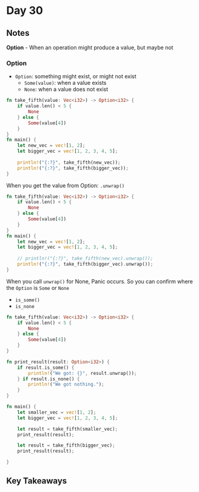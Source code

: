 # Day 30

## Notes

**Option** - When an operation might produce a value, but maybe not

### Option

- `Option`: something might exist, or might not exist
  - `Some(value)`: when a value exists
  - `None`: when a value does not exist

```rust
fn take_fifth(value: Vec<i32>) -> Option<i32> {
    if value.len() < 5 {
        None
    } else {
        Some(value[4])
    }
}
fn main() {
    let new_vec = vec![1, 2];
    let bigger_vec = vec![1, 2, 3, 4, 5];
    
    println!("{:?}", take_fifth(new_vec));
    println!("{:?}", take_fifth(bigger_vec));
}
```

When you get the value from Option: `.unwrap()`

```rust
fn take_fifth(value: Vec<i32>) -> Option<i32> {
    if value.len() < 5 {
        None
    } else {
        Some(value[4])
    }
}
fn main() {
    let new_vec = vec![1, 2];
    let bigger_vec = vec![1, 2, 3, 4, 5];
    
    // println!("{:?}", take_fifth(new_vec).unwrap());
    println!("{:?}", take_fifth(bigger_vec).unwrap());
}
```

When you call `unwrap()` for None, Panic occurs.
So you can confirm where the `Option` is `Some` or `None`

- `is_some()`
- `is_none`

```rust
fn take_fifth(value: Vec<i32>) -> Option<i32> {
    if value.len() < 5 {
        None
    } else {
        Some(value[4])
    }
}

fn print_result(result: Option<i32>) {
    if result.is_some() {
        println!("We got: {}", result.unwrap());
    } if result.is_none() {
        println!("We got nothing.");
    }
}

fn main() {
    let smaller_vec = vec![1, 2];
    let bigger_vec = vec![1, 2, 3, 4, 5];

    let result = take_fifth(smaller_vec);
    print_result(result);

    let result = take_fifth(bigger_vec);
    print_result(result);

}
```
## Key Takeaways
